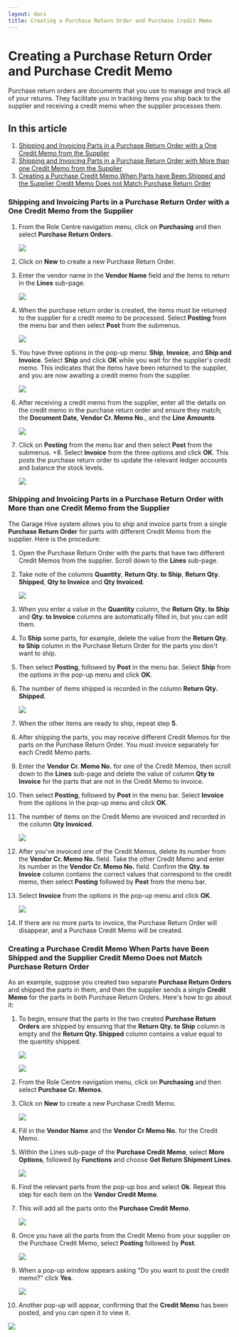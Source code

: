 ```yaml
---
layout: docs
title: Creating a Purchase Return Order and Purchase Credit Memo
---
```


# Creating a Purchase Return Order and Purchase Credit Memo
Purchase return orders are documents that you use to manage and track all of your returns. They facilitate you in tracking items you ship back to the supplier and receiving a credit memo when the supplier processes them.

## In this article

1. [Shipping and Invoicing Parts in a Purchase Return Order with a One Credit Memo from the Supplier](#shipping-and-invoicing-parts-in-a-purchase-return-order-with-a-one-credit-memo-from-the-supplier)
2. [Shipping and Invoicing Parts in a Purchase Return Order with More than one Credit Memo from the Supplier](#shipping-and-invoicing-parts-in-a-purchase-return-order-with-more-than-one-credit-memo-from-the-supplier)
3. [Creating a Purchase Credit Memo When Parts have Been Shipped and the Supplier Credit Memo Does not Match Purchase Return Order](#creating-a-purchase-credit-memo-when-parts-have-been-shipped-and-the-supplier-credit-memo-does-not-match-purchase-return-order)


### Shipping and Invoicing Parts in a Purchase Return Order with a One Credit Memo from the Supplier
1. From the Role Centre navigation menu, click on **Purchasing** and then select **Purchase Return Orders**.

   ![](media/garagehive-purchase-return-order-ship-and-invoice1.png)

2. Click on **New** to create a new Purchase Return Order.
3. Enter the vendor name in the **Vendor Name** field and the items to return in the **Lines** sub-page.

   ![](media/garagehive-purchase-return-order-ship-and-invoice2.png)

4. When the purchase return order is created, the items must be returned to the supplier for a credit memo to be processed. Select **Posting** from the menu bar and then select **Post** from the submenus.

   ![](media/garagehive-purchase-return-order-ship-and-invoice3.png)

5. You have three options in the pop-up menu: **Ship**, **Invoice**, and **Ship and Invoice**. Select **Ship** and click **OK** while you wait for the supplier's credit memo. This indicates that the items have been returned to the supplier, and you are now awaiting a credit memo from the supplier.

   ![](media/garagehive-purchase-return-order-ship-and-invoice4.png)

6. After receiving a credit memo from the supplier, enter all the details on the credit memo in the purchase return order and ensure they match; the **Document Date**, **Vendor Cr. Memo No.**, and the **Line Amounts**.

   ![](media/garagehive-purchase-return-order-ship-and-invoice5.png)

7. Click on **Posting** from the menu bar and then select **Post** from the submenus.
+8. Select **Invoice** from the three options and click **OK**. This posts the purchase return order to update the relevant ledger accounts and balance the stock levels.

   ![](media/garagehive-purchase-return-order-ship-and-invoice6.png)


### Shipping and Invoicing Parts in a Purchase Return Order with More than one Credit Memo from the Supplier
The Garage Hive system allows you to ship and invoice parts from a single **Purchase Return Order** for parts with different Credit Memo from the supplier. Here is the procedure:
1. Open the Purchase Return Order with the parts that have two different Credit Memos from the supplier. Scroll down to the **Lines** sub-page.
1. Take note of the columns **Quantity**, **Return Qty. to Ship**, **Return Qty. Shipped**, **Qty to Invoice** and **Qty Invoiced**.

   ![](media/garagehive-purchase-return-order-ship-and-invoice7.png)

1. When you enter a value in the **Quantity** column, the **Return Qty. to Ship** and **Qty. to Invoice** columns are automatically filled in, but you can edit them.
1. To **Ship** some parts, for example, delete the value from the **Return Qty. to Ship** column in the Purchase Return Order for the parts you don't want to ship.
1. Then select **Posting**, followed by **Post** in the menu bar. Select **Ship** from the options in the pop-up menu and click **OK**.
1. The number of items shipped is recorded in the column **Return Qty. Shipped**.

   ![](media/garagehive-purchase-return-order-ship-and-invoice8.gif)

1. When the other items are ready to ship, repeat step **5**.
1. After shipping the parts, you may receive different Credit Memos for the parts on the Purchase Return Order. You must invoice separately for each Credit Memo parts.
1. Enter the **Vendor Cr. Memo No.** for one of the Credit Memos, then scroll down to the **Lines** sub-page and delete the value of column **Qty to Invoice** for the parts that are not in the Credit Memo to invoice.
1. Then select **Posting**, followed by **Post** in the menu bar. Select **Invoice** from the options in the pop-up menu and click **OK**.
1. The number of items on the Credit Memo are invoiced and recorded in the column **Qty Invoiced**.

   ![](media/garagehive-purchase-return-order-ship-and-invoice9.gif)

1. After you've invoiced one of the Credit Memos, delete its number from the **Vendor Cr. Memo No.** field. Take the other Credit Memo and enter its number in the **Vendor Cr. Memo No.** field. Confirm the **Qty. to Invoice** column contains the correct values that correspond to the credit memo, then select **Posting** followed by **Post** from the menu bar.
1. Select **Invoice** from the options in the pop-up menu and click **OK**.

   ![](media/garagehive-purchase-return-order-ship-and-invoice10.gif)

1. If there are no more parts to invoice, the Purchase Return Order will disappear, and a Purchase Credit Memo will be created.

### Creating a Purchase Credit Memo When Parts have Been Shipped and the Supplier Credit Memo Does not Match Purchase Return Order 
As an example, suppose you created two separate **Purchase Return Orders** and shipped the parts in them, and then the supplier sends a single **Credit Memo** for the parts in both Purchase Return Orders. Here's how to go about it:
1. To begin, ensure that the parts in the two created **Purchase Return Orders** are shipped by ensuring that the **Return Qty. to Ship** column is empty and the **Return Qty. Shipped** column contains a value equal to the quantity shipped.

   ![](media/garagehive-purchase-return-order-ship-and-invoice11.png)

   ![](media/garagehive-purchase-return-order-ship-and-invoice12.png)

2. From the Role Centre navigation menu, click on **Purchasing** and then select **Purchase Cr. Memos**.
3. Click on **New** to create a new Purchase Credit Memo.

   ![](media/garagehive-shipped-items-purchase-return-order10.png)

4. Fill in the **Vendor Name** and the **Vendor Cr Memo No.** for the Credit Memo. 
5. Within the Lines sub-page of the **Purchase Credit Memo**, select **More Options**, followed by **Functions** and choose **Get Return Shipment Lines**.

   ![](media/garagehive-shipped-items-purchase-return-order12.png)

6. Find the relevant parts from the pop-up box and select **Ok**. Repeat this step for each item on the **Vendor Credit Memo**.
7. This will add all the parts onto the **Purchase Credit Memo**.

   ![](media/garagehive-shipped-items-purchase-return-order12.gif)

8. Once you have all the parts from the Credit Memo from your supplier on the Purchase Credit Memo, select **Posting** followed by **Post**.  

   ![](media/garagehive-shipped-items-purchase-return-order15.png)

9. When a pop-up window appears asking "Do you want to post the credit memo?" click **Yes**.

   ![](media/garagehive-shipped-items-purchase-return-order8.png)

10. Another pop-up will appear, confirming that the **Credit Memo** has been posted, and you can open it to view it.

   ![](media/garagehive-shipped-items-purchase-return-order17.png)






